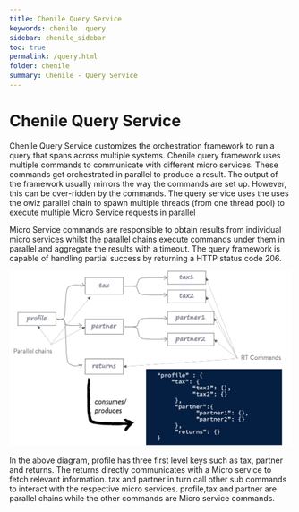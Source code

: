 ```yaml
---
title: Chenile Query Service
keywords: chenile  query
sidebar: chenile_sidebar
toc: true
permalink: /query.html
folder: chenile
summary: Chenile - Query Service
---
```


# Chenile Query Service
Chenile Query Service customizes the orchestration framework to run a query that spans across multiple systems. Chenile query framework uses multiple commands to communicate with different micro services. These commands get orchestrated in parallel to produce a result. The output of the framework usually mirrors the way the commands are set up. However, this can be over-ridden by the commands. The query service uses the uses the owiz parallel chain to spawn multiple threads (from one thread pool)  to execute multiple Micro Service requests in parallel

Micro Service commands are responsible to obtain results from individual micro services whilst the parallel chains execute commands under them in parallel and aggregate the results with a timeout. The query framework is capable of handling partial success by returning a HTTP status code 206. 

![Query Framework](/images/chenile/query.png)

In the above diagram, profile has three first level keys such as tax, partner and returns. The returns directly communicates with a Micro service to fetch relevant information. tax and partner in turn call other sub commands to interact with the respective micro services. profile,tax and partner are parallel chains while the other commands are Micro service commands. 


